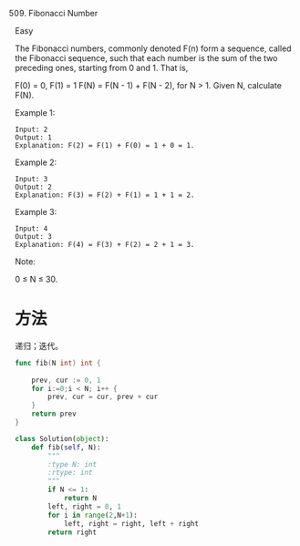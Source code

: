 509. Fibonacci Number

Easy


The Fibonacci numbers, commonly denoted F(n) form a sequence, called the Fibonacci sequence, such that each number is the sum of the two preceding ones, starting from 0 and 1. That is,

F(0) = 0,   F(1) = 1
F(N) = F(N - 1) + F(N - 2), for N > 1.
Given N, calculate F(N).

 

Example 1:

```
Input: 2
Output: 1
Explanation: F(2) = F(1) + F(0) = 1 + 0 = 1.
```

Example 2:

```
Input: 3
Output: 2
Explanation: F(3) = F(2) + F(1) = 1 + 1 = 2.
```

Example 3:

```
Input: 4
Output: 3
Explanation: F(4) = F(3) + F(2) = 2 + 1 = 3.
```


Note:

0 ≤ N ≤ 30.


# 方法
递归；迭代。




```go
func fib(N int) int {
    
    prev, cur := 0, 1
    for i:=0;i < N; i++ {
        prev, cur = cur, prev + cur
    }
    return prev
}
```



```python
class Solution(object):
    def fib(self, N):
        """
        :type N: int
        :rtype: int
        """
        if N <= 1:
            return N
        left, right = 0, 1
        for i in range(2,N+1):
            left, right = right, left + right
        return right

```